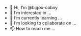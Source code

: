 - 👋 Hi, I’m @bigox-coboy
- 👀 I’m interested in ...
- 🌱 I’m currently learning ...
- 💞️ I’m looking to collaborate on ...
- 📫 How to reach me ...

<!---
bigox-coboy/bigox-coboy is a ✨ special ✨ repository because its `README.md` (this file) appears on your GitHub profile.
You can click the Preview link to take a look at your changes.
--->
